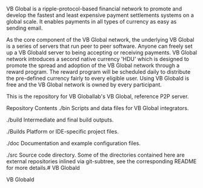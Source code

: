 VB Global is a ripple-protocol-based financial network to promote and develop the fastest and least expensive payment settlements systems on a global scale. It enables payments in all types of currency as easy as sending email.

As the core component of the VB Global network, the underlying VB Global is a series of servers that run peer to peer software. Anyone can freely set up a VB Globald server to being accepting or receiving payments. VB Global network introduces a second native currency 'HDU' which is designed to promote the spread and adoption of the VB Global network through a reward program. The reward program will be scheduled daily to distribute the pre-defined currency fairly to every eligible user. Using VB Globald is free and the VB Global network is owned by every participant.

This is the repository for VB Globallab's VB Global, reference P2P server.

Repository Contents ./bin Scripts and data files for VB Global integrators.

./build Intermediate and final build outputs.

./Builds Platform or IDE-specific project files.

./doc Documentation and example configuration files.

./src Source code directory. Some of the directories contained here are external repositories inlined via git-subtree, see the corresponding README for more details.# VB Globald

VB Globald
